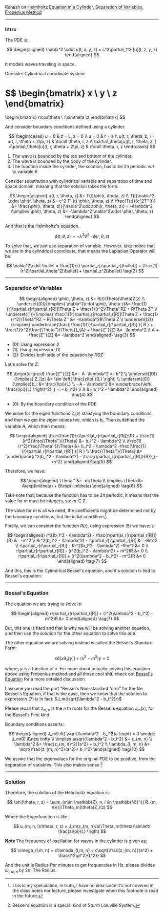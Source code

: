 Rehash on [Helmholtz Equation in a Cylinder](Helmholtz%20Equation%20in%20a%20Cylinder.md), [Separation of Variables](Separation%20of%20Variables.md), [Frobenius Method](Frobenius%20Method.md)


---
### **Intro**

The PDE is: 

$$
\begin{aligned}
    \nabla^2 \cdot u(t, x, y, z)  = c^2\partial_t^2 [u](t, z, y, z)
\end{aligned}
$$

It models waves traveling in space. 

Consider Cylindrical coordinate system: 

$$
\begin{bmatrix}
    x \\ y \\ z
\end{bmatrix}
=
\begin{bmatrix}
    r\cos\theta \\ r\sin\theta \\z
\end{bmatrix}
$$

And consider boundary conditions defined using a cylinder. 

$$
\begin{cases}
    u = 0 & z = L, z = 0
    \\
    u = 0 & r = a
    \\
    u(t, r, \theta, z, ) = u(t, r, \theta + 2\pi, z) & \forall \theta, r, z 
    \\
    \partial_\theta[u](t, r, \theta, z, ) =\partial_\theta[u](t, r, \theta + 2\pi, z) & \forall \theta, r, z 
\end{cases}
$$

1. The wave is bounded by the top and bottom of the cylinder. 
2. The wave is bounded by the body of the cylinder. 
3. The function inside the cylinder, the solution, has to be $2\pi$ periodic wrt to variable $\theta$. 


Consider substitution with cylindrical variable and separation of time and space domain, meaning that the solution takes the form: 

$$
\begin{aligned}
    u(t, r, \theta, z) &= T(t)\phi(r, \theta, z)    
    \\
    T(t)\nabla^2 \cdot \phi(r, \theta, z) &= 
    c^2 T''(t) \phi(r, \theta, z)
    \\
    \frac{T(t)}{c^2T''(t)} &= \frac{\phi(r, \theta, z)}{\nabla^2\cdot\phi(r, \theta, z)} = -\lambda^2
    \\\implies 
    \phi(r, \theta, z) &= -\lambda^2 \nabla^2\cdot \phi(r, \theta, z)
\end{aligned}
$$

And that is the Helmholtz's equation.

$$
\phi(t, \theta, z) = -\lambda^2 \nabla^2\cdot \phi(r, \theta, z)
\tag{1}
$$

To solve that, we just use separation of variable. However, take notice that we are in the cylindrical coordinate, that means the Laplacian Operator will be: 

$$
\nabla^2\cdot \bullet = 
\frac{1}{r} \partial_r[r\partial_r[\bullet]]
+ 
\frac{1}{r^2}\partial_\theta^2[\bullet] + 
\partial_z^2[\bullet]
\tag{2}
$$

---
### **Separation of Variables**

$$
\begin{aligned}
    \phi(r, \theta, z) &= R(r)\Theta(\theta)Z(z)
    \\
    \underset{(0)}{\implies}
    \nabla^2\cdot \phi(r, \theta z)&= \frac{1}{r}\partial_r[r\partial_r[R]]\Theta Z + 
    \frac{1}{r^2}\Theta''RZ + 
    R\Theta Z''
    \\
    \underset{(1)}{\implies}
    \frac{1}{r}\partial_r[r\partial_r[R]]\Theta Z + 
    \frac{1}{r^2}\Theta''RZ + 
    R\Theta Z''
    &=
    -\lambda^2R\Theta Z
    \\
    \underset{(2)}{\implies}
    \underbrace{\frac{
        \frac{1}{r}\partial_r[r\partial_r[R]]
        }{
            R
        } + 
        \frac{1}{r^2}\frac{\Theta''}{\Theta}}_{A} + 
    \frac{Z''}{Z} &= -\lambda^2
    \\
    A + \frac{Z''}{Z} &= -\lambda^2
\end{aligned}
\tag{3}
$$

* (0): Using expression 2
* (1): Using expression (1)
* (2): Divides both side of the equation by $R\Theta Z$

Let's solve for $Z$: 

$$
\begin{aligned}
    \frac{Z''}{Z} &= - A -\lambda^2 = -b^2
    \\
    \underset{(0)}{\implies}
    Z_l(z) &= \sin \left(
        \frac{zl\pi  }{L}
    \right)
    \\
    \underset{(0)}{\implies}b_l &= \frac{l\pi}{L}
    \\
    - A - \lambda^2 &= \underbrace{\left(
        \frac{l\pi}{L}
    \right)^2}_{ =: - b_l^2}
    \\
    A &=  b_l^2 - \lambda^2
\end{aligned}
\tag{4}
$$

* (0): By the boundary condition of the PDE. 

We solve for the eigen functions $Z_l(z)$ staisfying the boundary conditions, and then we get the eigen values too, which is $b_l$. Then $b_l$ defined the variable $A$, which then means: 



$$
\begin{aligned}
    \frac{\frac{1}{r}\partial_r[r\partial_r[R]]}{R} + 
    \frac{1}{r^2}\frac{\Theta''}{\Theta}
    &= 
    b_l^2 - \lambda^2
    \\
    \frac{1}{r^2}\frac{\Theta''}{\Theta} &= b_l^2 - \lambda^2 -\frac{\frac{1}{r}\partial_r[r\partial_r[R]]
        }{
            R
        }
    \\
    \frac{\Theta''}{\Theta} &= 
    \underbrace{r^2(b_l^2 - \lambda^2) - \frac{r\partial_r[r\partial_r[R]]}{R}}_{-m^2}
\end{aligned}\tag{5}
$$

Therefore, we have: 

$$
\begin{aligned}
    \Theta'' &= -m\Theta    
    \\
    \implies
    \Theta &= A\exp(im\theta) + B\exp(-im\theta)
\end{aligned}
\tag{6}
$$

Take note that, because the function has to be $2\pi$ periodic, it means that the value for $m$ must be integers, so: $m \in \mathbb{Z}$. 

The value for $m$ is all we need, the coefficients might be determined not by the boundary conditions, but the initial conditions[^1]. 

Finally, we can consider the function $R(r)$, using expression (5) we have: s

$$
\begin{aligned}
    r^2(b_l^2 - \lambda^2) - \frac{r\partial_r[r\partial_r[R]]}{R} 
    &= -m^2
    \\
    Rr^2(b_l^2 - \lambda^2) - r\partial_r[r\partial_r[R]] &= -Rm^2
    \\
    r\partial_r[r\partial_r[R]] - Rr^2(b_l^2 - \lambda^2) -Rm^2 &= 0
    \\
    r\partial_r[r\partial_r[R]] - (r^2(b_l^2 - \lambda^2) + m^2)R &= 0
    \\
    r\partial_r[r\partial_r[R]] + (r^2(\lambda^2 - b_l^2) - m^2)R &= 0
\end{aligned}
\tag{7}
$$

And this, this is the Cylindrical Bessel's equation, and it's solution is tied to Bessel's equation. 

---
### **Bessel's Equation**

The equation we are trying to solve is: 

$$
\begin{aligned}
    r\partial_r[r\partial_r[R]] + (r^2(\lambda^2 - b_l^2) - m^2)R &= 0
\end{aligned}
\tag{7}
$$

But, this one is hard and that is why we will be solving another equation, and then use the solution for the other equation to solve this one. 

The other equation we are solving instead is called the Bessel's Standard Form: 

$$
x\partial[x\partial_x[y]] + (x^2 - m^2)y = 0
\tag{9}
$$

where, $y$ is a function of $x$. For more about actually solving this equation above using Frobenius method and all those cool shit, check out [Bessel's Equation](Bessel's%20Equation.md) for a more detailed discussion. 

I assume you read the part "Bessel's Non-standard form" for the file Bessel's Equation, if that is the case, then we know that the solution to expression (7) is in fact: $J_m(\sqrt{\lambda^2 - b_l^2}r)$

Please recall that $z_{m, n}$ is the $n$ th roots for the Bessel's equation $J_m(x)$, for the Bessel's First kind. 

Boundary conditions asserts: 

$$
\begin{aligned}
    J_m\left(
        \sqrt{\lambda^2 - b_l^2}a
    \right) = 0 \wedge J_m(0) &\neq \infty    
    \\
    \implies 
    a\sqrt{\lambda^2 - b_l^2} &= z_{m, n}
    \\
    \lambda^2 &= \frac{z_{m, n}^2}{a^2} + b_l^2
    \\
    \lambda_{l, m, n} &= \sqrt{\frac{z_{m, n}^2}{a^2}+ b_l^2}
\end{aligned}
\tag{10}
$$

We assme that the eigenvalues for the original PDE to be positive, from the separation of variables. This also makes sense [^2]

---
### **Solution** 

Therefore, the solution of the Helmholtz equation is: 

$$
\phi(\theta, r, z) = \sum_{m\in \mathbb{Z}, n, l \in \mathbb{N}}^{}
    R_{m, n}(r)\Theta_m(\theta)Z_l(z)
$$

Where the Eigenfunction is like: 

$$
u_{m, n, l}(\theta, r, z) = J_m(z_{m, n}/a)\Theta_m(\theta)\sin\left(
    \frac{zl\pi}{L}
\right)
$$

**Note**
The frequency of oscillation for waves in the cylinder is given as: 

$$
\omega_{l,m, n} = c\lambda_{l,m, n} = c\sqrt{\frac{z_{m, n}}{a^2} + \frac{l^2\pi^2}{L^2}}
$$

And the unit is Radius Per minutes to get frequencies in Hz, please divides $\omega_{l,m, n}$ by $2\pi$. The Radius. 


[^1]: This is my speculation, in truth, I have no idea since it's not covered in the class notes nor lecture, please investigate when this footnote is read in the future. 
[^2]: Bessel's equation is a special kind of Sturm Loiuville System. 
